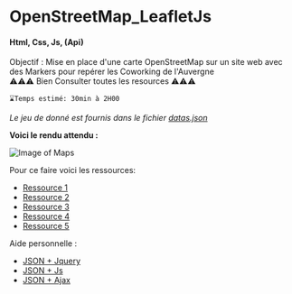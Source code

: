 # OpenStreetMap_LeafletJs
#### Html, Css, Js, (Api)

Objectif : Mise en place d'une carte OpenStreetMap sur un site web avec des Markers pour repérer les Coworking de l'Auvergne  
⚠️⚠️⚠️ Bien Consulter toutes les resources ⚠️⚠️⚠️  

```⌛Temps estimé: 30min à 2H00```

*Le jeu de donné est fournis dans le fichier [datas.json](https://github.com/mastergoster/OpenStreetMap_leafletjs/blob/master/datas.json)*

**Voici le rendu attendu :**

![Image of Maps](https://github.com/mastergoster/OpenStreetMap_leafletjs/blob/master/images/demo.png)


Pour ce faire voici les ressources:
- [Ressource 1](https://leafletjs.com/)
- [Ressource 2](https://developer.mozilla.org/fr/docs/Web/JavaScript)
- [Ressource 3](http://opendata.auvergnerhonealpes.eu/data/5811ae6ae76ee/7-telecentres-et-espaces-de-coworking-en-auvergne.htm?tab=informations)
- [Ressource 4](https://developer.mozilla.org/fr/docs/Web/JavaScript/Reference/Objets_globaux/JSON/parse)
- [Ressource 5](https://nouvelle-techno.fr/actualites/2018/05/11/pas-a-pas-inserer-une-carte-openstreetmap-sur-votre-site)
 
Aide personnelle :
- [JSON + Jquery](https://forum.alsacreations.com/topic-5-67904-1-Recuperer-les-donnees-dun-fichier-JSON.html)
- [JSON + Js](https://openclassrooms.com/forum/sujet/recuperer-les-donnees-d-un-json-avec-javascript)
- [JSON + Ajax](https://openclassrooms.com/forum/sujet/a-l-aide-fichier-json-et-variable-javascript)